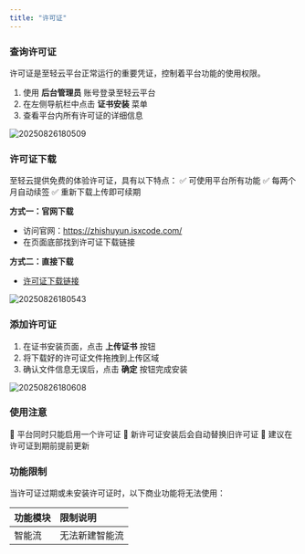 ```yaml
---
title: "许可证"
---
```


### 查询许可证

许可证是至轻云平台正常运行的重要凭证，控制着平台功能的使用权限。

1. 使用 **后台管理员** 账号登录至轻云平台
2. 在左侧导航栏中点击 **证书安装** 菜单
3. 查看平台内所有许可证的详细信息

![20250826180509](https://img.isxcode.com/picgo/20250826180509.png)

### 许可证下载

至轻云提供免费的体验许可证，具有以下特点：
✅ 可使用平台所有功能
✅ 每两个月自动续签
✅ 重新下载上传即可续期

**方式一：官网下载**

- 访问官网：https://zhishuyun.isxcode.com/
- 在页面底部找到许可证下载链接

**方式二：直接下载**

- [许可证下载链接](https://zhishuyun-demo.isxcode.com/tools/open/file/license.lic)

![20250826180543](https://img.isxcode.com/picgo/20250826180543.png)

### 添加许可证

1. 在证书安装页面，点击 **上传证书** 按钮
2. 将下载好的许可证文件拖拽到上传区域
3. 确认文件信息无误后，点击 **确定** 按钮完成安装

![20250826180608](https://img.isxcode.com/picgo/20250826180608.png)

### 使用注意

📌 平台同时只能启用一个许可证
📌 新许可证安装后会自动替换旧许可证
📌 建议在许可证到期前提前更新

### 功能限制

当许可证过期或未安装许可证时，以下商业功能将无法使用：

| 功能模块 | 限制说明    |
|:-----|:--------|
| 智能流  | 无法新建智能流 |